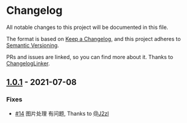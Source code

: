 # Changelog
All notable changes to this project will be documented in this file.

The format is based on [Keep a Changelog](https://keepachangelog.com/en/1.0.0/),
and this project adheres to [Semantic Versioning](https://semver.org/spec/v2.0.0.html).

PRs and issues are linked, so you can find more about it. Thanks to [ChangelogLinker](https://github.com/Symplify/ChangelogLinker).

<!-- changelog-linker -->

## [1.0.1] - 2021-07-08

### Fixes

- [#14] 图片处理 有问题, Thanks to [@J2zl]

[#14]: https://github.com/zingimmick/flysystem-obs/pull/14
[@J2zl]: https://github.com/J2zl
[1.0.1]: https://github.com/zingimmick/flysystem-obs/compare/1.0.0...1.0.1

